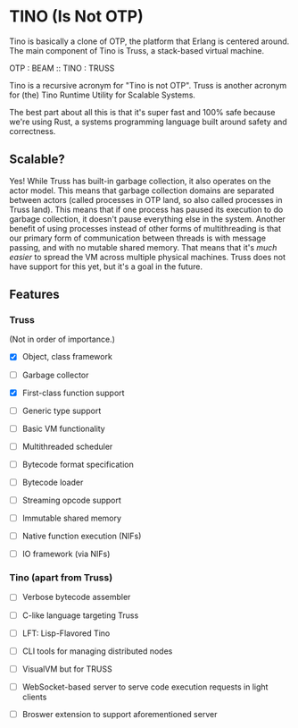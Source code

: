 # TINO (Is Not OTP)

Tino is basically a clone of OTP, the platform that Erlang is centered around.
The main component of Tino is Truss, a stack-based virtual machine.

OTP : BEAM :: TINO : TRUSS

Tino is a recursive acronym for "Tino is not OTP".  Truss is another acronym
for (the) Tino Runtime Utility for Scalable Systems.

The best part about all this is that it's super fast and 100% safe because
we're using Rust, a systems programming language built around safety and
correctness.

## Scalable?

Yes!  While Truss has built-in garbage collection, it also operates on the
actor model.  This means that garbage collection domains are separated
between actors (called processes in OTP land, so also called processes in Truss
land).  This means that if one process has paused its execution to do garbage
collection, it doesn't pause everything else in the system.  Another benefit
of using processes instead of other forms of multithreading is that our primary
form of communication between threads is with message passing, and with no
mutable shared memory.  That means that it's *much easier* to spread the VM
across multiple physical machines.  Truss does not have support for this yet,
but it's a goal in the future.

## Features

### Truss

(Not in order of importance.)

- [x] Object, class framework

- [ ] Garbage collector

- [x] First-class function support

- [ ] Generic type support

- [ ] Basic VM functionality

- [ ] Multithreaded scheduler

- [ ] Bytecode format specification

- [ ] Bytecode loader

- [ ] Streaming opcode support

- [ ] Immutable shared memory

- [ ] Native function execution (NIFs)

- [ ] IO framework (via NIFs)

### Tino (apart from Truss)

- [ ] Verbose bytecode assembler

- [ ] C-like language targeting Truss

- [ ] LFT: Lisp-Flavored Tino

- [ ] CLI tools for managing distributed nodes

- [ ] VisualVM but for TRUSS

- [ ] WebSocket-based server to serve code execution requests in light clients

- [ ] Broswer extension to support aforementioned server
